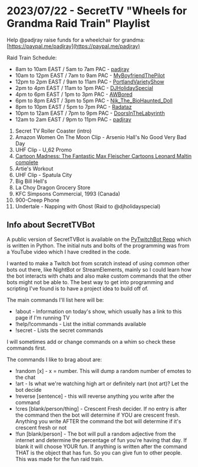 # 2023/07/22 - SecretTV "Wheels for Grandma Raid Train" Playlist

Help @padjray raise funds for a wheelchair for grandma: [https://paypal.me/padjray](https://paypal.me/padjray)

Raid Train Schedule:
 - 8am to 10am EAST / 5am to 7am PAC - [padjray](https://twitch.tv/padjray)
 - 10am to 12pm EAST / 7am to 9am PAC - [MyBoyfriendThePilot](https://twitch.tv/MyBoyfriendThePilot)
 - 12pm to 2pm EAST / 9am to 11am PAC - [PortlandVarietyShow](https://twitch.tv/theportlandvarietyshow)
 - 2pm to 4pm EAST / 11am to 1pm PAC - [DJHolidaySpecial](https://twitch.tv/DJHolidaySpecial)
 - 4pm to 6pm EAST / 1pm to 3pm PAC - [AWBored](https://twitch.tv/AWBored)
 - 6pm to 8pm EAST / 3pm to 5pm PAC - [Nik_The_BioHaunted_Doll](https://twitch.tv/Nik_The_BioHaunted_Doll)
 - 8pm to 10pm EAST / 5pm to 7pm PAC - [Radataz](https://twitch.tv/Radataz)
 - 10pm to 12am EAST / 7pm to 9pm PAC - [DoorsInTheLabyrinth](https://twitch.tv/DoorsInTheLabyrinth)
 - 12am to 2am EAST / 9pm to 11pm PAC - [padjray](https://twitch.tv/padjray)

1. Secret TV Roller Coaster (intro)
2. Amazon Women On The Moon Clip - Arsenio Hall's No Good Very Bad Day
3. UHF Clip - U_62 Promo
4. [Cartoon Madness: The Fantastic Max Fleischer Cartoons Leonard Maltin complete](https://www.youtube.com/watch?v=O8p3MmCrNQk)
5. Artie's Workout
6. UHF Clip - Spatula City
7. Big Bill Hell's
8. La Choy Dragon Grocery Store
9. KFC Simpsons Commercial, 1993 (Canada)
10. 900-Creep Phone
11. Undertale - Napping with Ghost (Raid to @djholidayspecial)



## Info about SecretTVBot

A public version of SecretTVBot is available on the [PyTwitchBot Repo](https://github.com/awbored/PyTwitchBot) which is written in Python.  The initial nuts and bolts of the programming was from a YouTube video which I have credited in the code.

I wanted to make a Twitch bot from scratch instead of using common other bots out there, like NightBot or StreamElements, mainly so I could learn how the bot interacts with chats and also make custom commands that the other bots might not be able to.  The best way to get into programming and scripting I've found is to have a project idea to build off of.

The main commands I'll list here will be:

 - !about - Information on today's show, which usually has a link to this page if I'm running TV
 - !help/!commands - List the initial commands available
 - !secret - Lists the secret commands

I will sometimes add or change commands on a whim so check these commands first.

The commands I like to brag about are:

 - !random [x] - x = number.  This will dump a random number of emotes to the chat
 - !art - Is what we're watching high art or definitely nart (not art)?  Let the bot decide
 - !reverse [sentence] - this will reverse anything you write after the command
 - !cres [blank/person/thing] - Crescent Fresh decider.  If no entry is after the command then the bot will determine if YOU are crescent fresh.  Anything you write AFTER the command the bot will determine if it's crescent fresh or not
 - !fun [blank/person] - The bot will pull a random adjective from the internet and determine the percentage of fun you're having that day.  If blank it will choose YOUR fun.  If anything is written after the command THAT is the object that has fun.  So you can give fun to other people.  This was made for the fun raid train.
